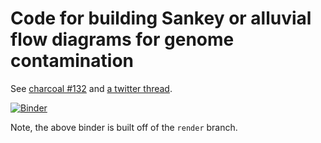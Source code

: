 # Code for building Sankey or alluvial flow diagrams for genome contamination

See [charcoal #132](https://github.com/dib-lab/charcoal/issues/132) and [a twitter thread](https://twitter.com/BioMickWatson/status/1299365876421062656).

[![Binder](https://binder.pangeo.io/badge_logo.svg)](https://binder.pangeo.io/v2/gh/ctb/2020-charcoal-sankey/render?filepath=index.ipynb)

Note, the above binder is built off of the `render` branch.

